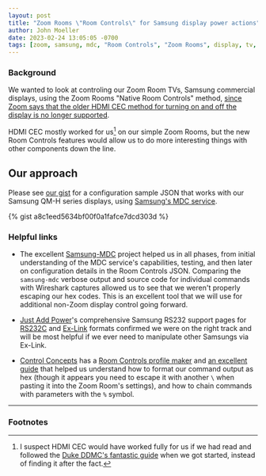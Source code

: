 ```yaml
---
layout: post
title: "Zoom Rooms \"Room Controls\" for Samsung display power actions"
author: John Moeller
date: 2023-02-24 13:05:05 -0700
tags: [zoom, samsung, mdc, "Room Controls", "Zoom Rooms", display, tv, qm-h, power]
---
```


### Background ###
We wanted to look at controling our Zoom Room TVs, Samsung commercial displays, using the Zoom Rooms "Native Room Controls" method, [since Zoom says that the older HDMI CEC method for turning on and off the display is no longer supported](https://support.zoom.us/hc/en-us/articles/115003340906-Zoom-Rooms-display-systems-on-off). 

HDMI CEC mostly worked for us[^fn-duke-hdmicec] on our simple Zoom Rooms, but the new Room Controls features would allow us to do more interesting things with other components down the line.

[^fn-duke-hdmicec]: I suspect HDMI CEC would have worked fully for us if we had read and followed the [Duke DDMC's fantastic guide](https://sites.duke.edu/ddmc/2019/01/17/zoom-room-tv-control-a-cec-story/) when we got started, instead of finding it after the fact.  

## Our approach ##
Please see [our gist](https://gist.github.com/jmoeller-ua/a8c1eed5634bf00f0a1fafce7dcd303d) for a configuration sample JSON  that works with our Samsung QM-H series displays, using [Samsung's MDC service](https://displaysolutions.samsung.com/fileDownload/21891). 

{% gist a8c1eed5634bf00f0a1fafce7dcd303d %}

### Helpful links ###
* The excellent [Samsung-MDC](https://github.com/vgavro/samsung-mdc) project helped us in all phases, from initial understanding of the MDC service's capabilities, testing, and then later on configuration details in the Room Controls JSON. Comparing the `samsung-mdc` verbose output and source code for individual commands with Wireshark captures allowed us to see that we weren't properly escaping our hex codes. This is an excellent tool that we will use for additional non-Zoom display control going forward. 

* [Just Add Power](http://justaddpower.com/)'s comprehensive Samsung RS232 support pages for [RS232C](https://support.justaddpower.com/kb/article/245-samsung-rs232-control-rs232c/) and [Ex-Link](https://support.justaddpower.com/kb/article/16-samsung-rs232-control-exlink/) formats confirmed we were on the right track and will be most  helpful if we ever need to manipulate other Samsungs via Ex-Link. 

* [Control Concepts](https://controlconcepts.net) has a [Room Controls profile maker](https://controlconcepts.net/product/zoom-profile-maker/) and [an excellent guide](https://controlconcepts.net/zoom/assets/pdf/cci-zoom-room-controls-profile-maker-help.pdf) that helped us understand how to format our command output as hex (though it appears you need to escape it with another `\` when pasting it into the Zoom Room's settings), and how to chain commands with parameters with the `%` symbol. 


---
### Footnotes ###